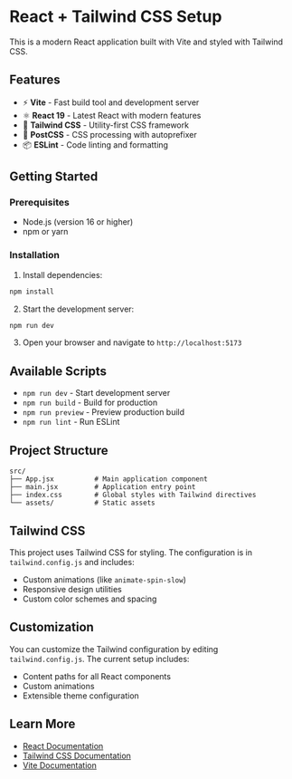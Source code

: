 # React + Tailwind CSS Setup

This is a modern React application built with Vite and styled with Tailwind CSS.

## Features

- ⚡️ **Vite** - Fast build tool and development server
- ⚛️ **React 19** - Latest React with modern features
- 🎨 **Tailwind CSS** - Utility-first CSS framework
- 🔧 **PostCSS** - CSS processing with autoprefixer
- 📦 **ESLint** - Code linting and formatting

## Getting Started

### Prerequisites

- Node.js (version 16 or higher)
- npm or yarn

### Installation

1. Install dependencies:
```bash
npm install
```

2. Start the development server:
```bash
npm run dev
```

3. Open your browser and navigate to `http://localhost:5173`

## Available Scripts

- `npm run dev` - Start development server
- `npm run build` - Build for production
- `npm run preview` - Preview production build
- `npm run lint` - Run ESLint

## Project Structure

```
src/
├── App.jsx          # Main application component
├── main.jsx         # Application entry point
├── index.css        # Global styles with Tailwind directives
└── assets/          # Static assets
```

## Tailwind CSS

This project uses Tailwind CSS for styling. The configuration is in `tailwind.config.js` and includes:

- Custom animations (like `animate-spin-slow`)
- Responsive design utilities
- Custom color schemes and spacing

## Customization

You can customize the Tailwind configuration by editing `tailwind.config.js`. The current setup includes:

- Content paths for all React components
- Custom animations
- Extensible theme configuration

## Learn More

- [React Documentation](https://react.dev/)
- [Tailwind CSS Documentation](https://tailwindcss.com/docs)
- [Vite Documentation](https://vitejs.dev/)
